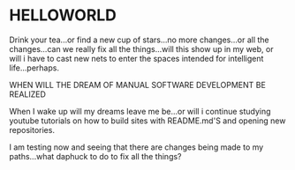# HELLOWORLD

Drink your tea...or find a new cup of stars...no more changes...or all the changes...can we really fix all the things...will this show up in my web, or will i have to cast new nets to enter the spaces intended for intelligent life...perhaps.

WHEN WILL THE DREAM OF MANUAL SOFTWARE DEVELOPMENT BE REALIZED

When I wake up will my dreams leave me be...or will i continue studying youtube tutorials on how to build sites with README.md'S and opening new repositories.

I am testing now and seeing that there are changes being made to my paths...what daphuck to do to fix all the things?
